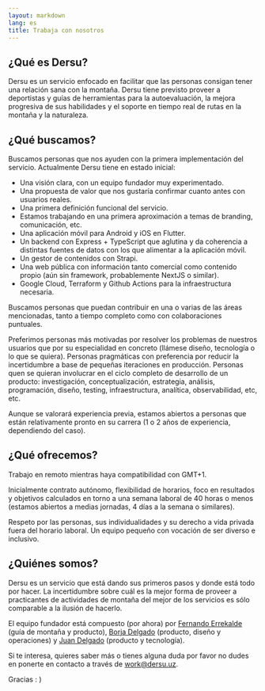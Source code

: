 ```yaml
---
layout: markdown
lang: es
title: Trabaja con nosotros
---
```


## ¿Qué es Dersu?

Dersu es un servicio enfocado en facilitar que las personas consigan tener una relación sana con la montaña. Dersu tiene previsto proveer a deportistas y guías de herramientas para la autoevaluación, la mejora progresiva de sus habilidades y el soporte en tiempo real de rutas en la montaña y la naturaleza.

## ¿Qué buscamos?

Buscamos personas que nos ayuden con la primera implementación del servicio. Actualmente Dersu tiene en estado inicial:

- Una visión clara, con un equipo fundador muy experimentado.
- Una propuesta de valor que nos gustaría confirmar cuanto antes con usuarios reales.
- Una primera definición funcional del servicio.
- Estamos trabajando en una primera aproximación a temas de branding, comunicación, etc.
- Una aplicación móvil para Android y iOS en Flutter.
- Un backend con Express + TypeScript que aglutina y da coherencia a distintas fuentes de datos con los que alimentar a la aplicación móvil.
- Un gestor de contenidos con Strapi.
- Una web pública con información tanto comercial como contenido propio (aún sin framework, probablemente NextJS o similar).
- Google Cloud, Terraform y Github Actions para la infraestructura necesaria.

Buscamos personas que puedan contribuir en una o varias de las áreas mencionadas, tanto a tiempo completo como con colaboraciones puntuales.

Preferimos personas más motivadas por resolver los problemas de nuestros usuarios que por su especialidad en concreto (llámese diseño, tecnología o lo que se quiera). Personas pragmáticas con preferencia por reducir la incertidumbre a base de pequeñas iteraciones en producción. Personas quen se quieran involucrar en el ciclo completo de desarrollo de un producto: investigación, conceptualización, estrategia, análisis, programación, diseño, testing, infraestructura, analítica, observabilidad, etc, etc.

Aunque se valorará experiencia previa, estamos abiertos a personas que están relativamente pronto en su carrera (1 o 2 años de experiencia, dependiendo del caso).

## ¿Qué ofrecemos?

Trabajo en remoto mientras haya compatibilidad con GMT+1.

Inicialmente contrato autónomo, flexibilidad de horarios, foco en resultados y objetivos calculados en torno a una semana laboral de 40 horas o menos (estamos abiertos a medias jornadas, 4 días a la semana o similares).

Respeto por las personas, sus individualidades y su derecho a vida privada fuera del horario laboral. Un equipo pequeño con vocación de ser diverso e inclusivo.

## ¿Quiénes somos?

Dersu es un servicio que está dando sus primeros pasos y donde está todo por hacer. La incertidumbre sobre cuál es la mejor forma de proveer a practicantes de actividades de montaña del mejor de los servicios es sólo comparable a la ilusión de hacerlo.

El equipo fundador está compuesto (por ahora) por [Fernando Errekalde](https://instagram.com/fernando_errekalde) (guía de montaña y producto), [Borja Delgado](https://twitter.com/borjadelgado) (producto, diseño y operaciones) y [Juan Delgado](https://twitter.com/wadus) (producto y tecnología).

Si te interesa, quieres saber más o tienes alguna duda por favor no dudes en ponerte en contacto a través de [work@dersu.uz](mailto:work@dersu.uz).

Gracias : )
